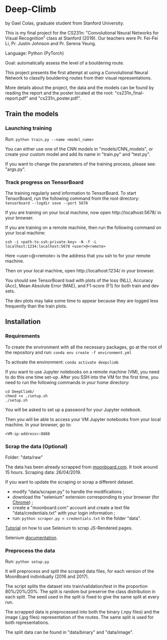 # Deep-Climb
by Gael Colas, graduate student from Stanford University.

This is my final project for the CS231n: "Convolutional Neural Networks for Visual Recognition" class at Stanford (2019). 
Our teachers were Pr. Fei-Fei Li, Pr. Justin Johnson and Pr. Serena Yeung.

Language: Python (PyTorch)

Goal: automatically assess the level of a bouldering route.

This project presents the first attempt at using a Convolutional Neural Network to classify bouldering routes from their visual representations.

More details about the project, the data and the models can be found by reading the report and the poster located at the root: "cs231n_final-report.pdf" and "cs231n_poster.pdf".

## Train the models

### Launching training

Run: `python train.py --name <model_name>`

You can either use one of the CNN models in "models/CNN_models", or create your custom model and add its name in "train.py" and "test.py".

If you want to change the parameters of the training process, please see: "args.py".

### Track progress on TensorBoard

The training regularly send information to TensorBoard. To start TensorBoard, run the following command from the root directory:
`tensorboard --logdir save --port 5678`

If you are training on your local machine, now open http://localhost:5678/ in your browser. 

If you are training on a remote machine, then run the following command on your local machine:

`ssh -i <path-to-ssh-private-key> -N -f -L localhost:1234:localhost:5678 <user>@<remote>`

Here \<user>@\<remote> is the address that you ssh to for your remote machine. 

Then on your local machine, open http://localhost:1234/ in your browser.
    
You should see TensorBoard load with plots of the loss (NLL), Accuracy (Acc), Mean Absolute Error (MAE), and F1-score (F1) for both train and dev sets. 

The dev plots may take some time to appear because they are logged less frequently than the train plots. 

## Installation

### Requirements

To create the environment with all the necessary packages, go at the root of the repository and run:
`conda env create -f environment.yml`

To activate the environment: 
`conda activate deepclimb`

If you want to use Jupyter notebooks on a remote machine (VM), you need to do this one time set-up.
After you SSH into the VM for the first time, you need to run the following commands in your home directory:

```
cd DeepClimb/
chmod +x ./setup.sh
./setup.sh
```

You will be asked to set up a password for your Jupyter notebook.

Then you will be able to access your VM Jupyter notebooks from your local machine. In your browser, go to: 

`<VM-ip-address>:8888`

### Scrap the data (Optional)

Folder: "data/raw"

The data has been already scrapped from [moonboard.com](https://www.moonboard.com/Problems/Index). It took around 15 hours.
Scraping data: 26/04/2019.

If you want to update the scraping or scrap a different dataset.
- modify "data/scraper.py" to handle the modifications ;
- download the "selenium" extension corresponding to your browser (for [Chrome](https://sites.google.com/a/chromium.org/chromedriver/downloads)) ;
- create a "moonboard.com" account and create a text file "data/credentials.txt" with your login information ;
- run: `python scraper.py < credentials.txt` in the folder "data".

[Tutorial](https://stanford.edu/~mgorkove/cgi-bin/rpython_tutorials/Scraping_a_Webpage_Rendered_by_Javascript_Using_Python.php) on how to use Selenium to scrap JS-Rendered pages.

Selenium [documentation](https://selenium-python.readthedocs.io/locating-elements.html).

### Preprocess the data

Run: `python setup.py`

It will preprocess and split the scraped data files, for each version of the MoonBoard individually (2016 and 2017).

The script splits the dataset into train/validation/test in the proportion 80%/20%/20%.
The split is random but preserve the class distribution in each split.
The seed used in the split is fixed to give the same split at every run.  

The scrapped data is preprocessed into both the binary (.npy files) and the image (.jpg files) representation of the routes.
The same split is used for both representations.

The split data can be found in "data/binary" and "data/image".
